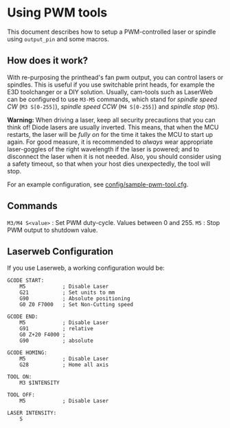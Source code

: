 # Using PWM tools

This document describes how to setup a PWM-controlled laser or spindle
using `output_pin` and some macros.

## How does it work?

With re-purposing the printhead's fan pwm output, you can control
lasers or spindles.
This is useful if you use switchable print heads, for example
the E3D toolchanger or a DIY solution.
Usually, cam-tools such as LaserWeb can be configured to use `M3-M5`
commands, which stand for _spindle speed CW_ (`M3 S[0-255]`),
_spindle speed CCW_ (`M4 S[0-255]`) and _spindle stop_ (`M5`).


**Warning:** When driving a laser, keep all security precautions
that you can think of! Diode lasers are usually inverted.
This means, that when the MCU restarts, the laser will be
_fully on_ for the time it takes the MCU to start up again.
For good measure, it is recommended to _always_ wear appropriate
laser-goggles of the right wavelength if the laser is powered;
and to disconnect the laser when it is not needed.
Also, you should consider using a safety timeout,
so that when your host dies unexpectedly, the tool will stop.

For an example configuration, see [config/sample-pwm-tool.cfg](/config/sample-pwm-tool.cfg).

## Commands

`M3/M4 S<value>` : Set PWM duty-cycle. Values between 0 and 255.
`M5` : Stop PWM output to shutdown value.

## Laserweb Configuration

If you use Laserweb, a working configuration would be:

    GCODE START:
        M5            ; Disable Laser
        G21           ; Set units to mm
        G90           ; Absolute positioning
        G0 Z0 F7000   ; Set Non-Cutting speed

    GCODE END:
        M5            ; Disable Laser
        G91           ; relative
        G0 Z+20 F4000 ;
        G90           ; absolute

    GCODE HOMING:
        M5            ; Disable Laser
        G28           ; Home all axis

    TOOL ON:
        M3 $INTENSITY

    TOOL OFF:
        M5            ; Disable Laser

    LASER INTENSITY:
        S
